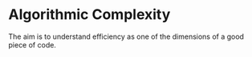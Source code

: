 # Algorithmic Complexity

The aim is to understand efficiency as one of the dimensions of a good piece of code.
